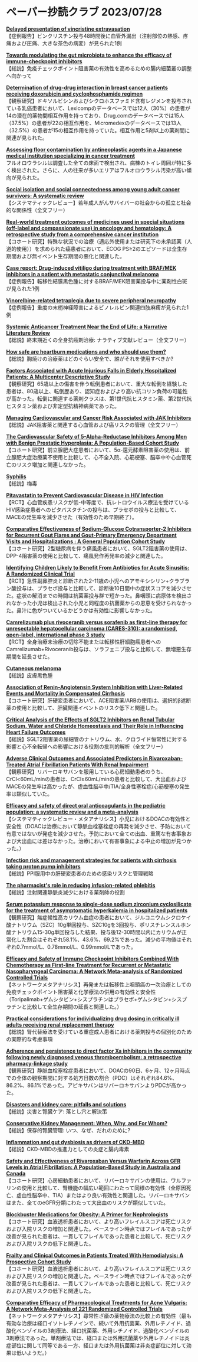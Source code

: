 # ペーパー抄読クラブ 2023/07/28

[**Delayed presentation of vincristine extravasation**](https://pubmed.ncbi.nlm.nih.gov/37475540/)  
【症例報告】ビンクリスチン投与48時間後に血管外漏出（注射部位の熱感、疼痛および圧痛、大きな茶色の病変）が見られた1例

[**Towards modulating the gut microbiota to enhance the efficacy of immune-checkpoint inhibitors**](https://pubmed.ncbi.nlm.nih.gov/37488231/)  
【総説】免疫チェックポイント阻害薬の有効性を高めるための腸内細菌叢の調整へ向かって

[**Determination of drug-drug interaction in breast cancer patients receiving doxorubicin and cyclophosphamide regimen**](https://pubmed.ncbi.nlm.nih.gov/37489038/)  
【観察研究】ドキソルビシンおよびシクロホスファミド含有レジメンを投与されている乳癌患者において、Lexicompのデータベースでは12人（30%）の患者が14の潜在的薬物間相互作用を持っており、Drug.comのデータベースでは15人（37.5%）の患者が22の相互作用を、Micromedexのデータベースでは13人（32.5%）の患者が15の相互作用を持っていた。相互作用と5剤以上の薬剤間に関連が見られた。

[**Assessing floor contamination by antineoplastic agents in a Japanese medical institution specializing in cancer treatment**](https://pubmed.ncbi.nlm.nih.gov/37489062/)  
フルオロウラシルは調査した全ての床面で検出され、病棟のトイレ周囲が特に多く検出された。さらに、人の往来が多いエリアはフルオロウラシル汚染が高い傾向が見られた。

[**Social isolation and social connectedness among young adult cancer survivors: A systematic review**](https://pubmed.ncbi.nlm.nih.gov/37489837/)  
【システマティックレビュー】若年成人がんサバイバーの社会からの孤立と社会的な関係性（全文フリー）

[**Real-world treatment outcomes of medicines used in special situations (off-label and compassionate use) in oncology and hematology: A retrospective study from a comprehensive cancer institution**](https://pubmed.ncbi.nlm.nih.gov/37496404/)  
【コホート研究】特殊な状況での治療（適応外使用または研究下の未承認薬（人道的使用））を求められた癌患者において、ECOG PS≥2のエピソードは全生存期間および無イベント生存期間の悪化と関連した。

[**Case report: Drug-induced vitiligo during treatment with BRAF/MEK inhibitors in a patient with metastatic conjunctival melanoma**](https://pubmed.ncbi.nlm.nih.gov/37499639/)  
【症例報告】転移性結膜黒色腫に対するBRAF/MEK阻害薬投与中に薬剤性白斑が見られた1例

[**Vinorelbine-related tetraplegia due to severe peripheral neuropathy**](https://pubmed.ncbi.nlm.nih.gov/37499222/)  
【症例報告】重度の末梢神経障害によるビノレルビン関連四肢麻痺が見られた1例

[**Systemic Anticancer Treatment Near the End of Life: a Narrative Literature Review**](https://pubmed.ncbi.nlm.nih.gov/37501037/)  
【総説】終末期近くの全身抗癌剤治療: ナラティブ文献レビュー（全文フリー）

[**How safe are heartburn medications and who should use them?**](https://pubmed.ncbi.nlm.nih.gov/37477199/)  
【総説】胸焼けの治療薬はどのぐらい安全で、誰がそれを使用すべきか?

[**Factors Associated with Acute Injurious Falls in Elderly Hospitalized Patients: A Multicenter Descriptive Study**](https://pubmed.ncbi.nlm.nih.gov/37487930/)  
【観察研究】65歳以上の傷害を伴う転倒患者において、重大な転倒を経験した患者は、80歳以上、転倒歴あり、認知症およびより高い抗コリン負荷の可能性が高かった。転倒に関連する薬剤クラスは、第1世代抗ヒスタミン薬、第2世代抗ヒスタミン薬および非定型抗精神病薬であった。

[**Managing Cardiovascular and Cancer Risk Associated with JAK Inhibitors**](https://pubmed.ncbi.nlm.nih.gov/37490213/)  
【総説】JAK阻害薬と関連する心血管および癌リスクの管理（全文フリー）

[**The Cardiovascular Safety of 5-Alpha-Reductase Inhibitors Among Men with Benign Prostatic Hyperplasia: A Population-Based Cohort Study**](https://pubmed.ncbi.nlm.nih.gov/37481022/)  
【コホート研究】前立腺肥大症患者において、5α-還元酵素阻害薬の使用は、前立腺肥大症治療薬不使用と比較して、心不全入院、心筋梗塞、脳卒中や心血管死亡のリスク増加と関連しなかった。

[**Syphilis**](https://pubmed.ncbi.nlm.nih.gov/37481272/)  
【総説】梅毒

[**Pitavastatin to Prevent Cardiovascular Disease in HIV Infection**](https://pubmed.ncbi.nlm.nih.gov/37486775/)  
【RCT】心血管疾患リスクが低-中等度で、抗レトロウイルス療法を受けているHIV感染症患者へのピタバスタチンの投与は、プラセボの投与と比較して、MACEの発生率を減少させた（有効性のため早期終了）。

[**Comparative Effectiveness of Sodium-Glucose Cotransporter-2 Inhibitors for Recurrent Gout Flares and Gout-Primary Emergency Department Visits and Hospitalizations : A General Population Cohort Study**](https://pubmed.ncbi.nlm.nih.gov/37487215/)  
【コホート研究】2型糖尿病を伴う痛風患者において、SGLT2阻害薬の使用は、DPP-4阻害薬の使用と比較して、痛風発作再発率の減少と関連した。

[**Identifying Children Likely to Benefit From Antibiotics for Acute Sinusitis: A Randomized Clinical Trial**](https://pubmed.ncbi.nlm.nih.gov/37490085/)  
【RCT】急性副鼻腔炎と診断された2-11歳の小児へのアモキシシリン+クラブラン酸投与は、プラセボ投与と比較して、診断後10日間中の症状スコアを減少させた。症状の解消までの時間は抗菌薬投与群で短かった。鼻咽頭に病原体を検出されなかった小児は検出された小児と同程度の抗菌薬からの恩恵を受けられなかった。鼻汁に色がついているかどうかは有効性に影響しなかった。

[**Camrelizumab plus rivoceranib versus sorafenib as first-line therapy for unresectable hepatocellular carcinoma (CARES-310): a randomised, open-label, international phase 3 study**](https://pubmed.ncbi.nlm.nih.gov/37499670/)  
【RCT】全身治療未治療の切除不能または転移性肝細胞癌患者へのCamrelizumab+Rivoceranib投与は、ソラフェニブ投与と比較して、無増悪生存期間を延長させた。

[**Cutaneous melanoma**](https://pubmed.ncbi.nlm.nih.gov/37499671/)  
【総説】皮膚黒色腫

[**Association of Renin-Angiotensin System Inhibition with Liver-Related Events and Mortality in Compensated Cirrhosis**](https://pubmed.ncbi.nlm.nih.gov/37495200/)  
【コホート研究】肝硬変患者において、ACE阻害薬/ARBの使用は、選択的β遮断薬の使用と比較して、肝臓関連イベントのリスク低下と関連した。

[**Critical Analysis of the Effects of SGLT2 Inhibitors on Renal Tubular Sodium, Water and Chloride Homeostasis and Their Role in Influencing Heart Failure Outcomes**](https://pubmed.ncbi.nlm.nih.gov/37486998/)  
【総説】SGLT2阻害薬の尿細管のナトリウム、水、クロライド恒常性に対する影響と心不全転帰への影響における役割の批判的解析（全文フリー）

[**Adverse Clinical Outcomes and Associated Predictors in Rivaroxaban-Treated Atrial Fibrillation Patients With Renal Impairment**](https://pubmed.ncbi.nlm.nih.gov/37487406/)  
【観察研究】リバーロキサバンを服用している心房細動患者のうち、CrCl<60mL/minの患者は、CrCl≥60mL/minの患者と比較して、大出血およびMACEの発生率は高かったが、虚血性脳卒中/TIA/全身性塞栓症/心筋梗塞の発生率は類似していた。

[**Efficacy and safety of direct oral anticoagulants in the pediatric population: a systematic review and a meta-analysis**](https://pubmed.ncbi.nlm.nih.gov/37481075/)  
【システマティックレビュー・メタアナリシス】小児におけるDOACの有効性と安全性（DOACは治療において静脈血栓塞栓症の再発を減少させ、予防において有意ではないが発症を減少させた。予防において全ての出血、重篤な有害事象および大出血には差はなかった。治療において有害事象による中止の増加が見つかった。）

[**Infection risk and management strategies for patients with cirrhosis taking proton pump inhibitors**](https://pubmed.ncbi.nlm.nih.gov/37105716/)  
【総説】PPI服用中の肝硬変患者のための感染リスクと管理戦略

[**The pharmacist's role in reducing infusion-related phlebitis**](https://pubmed.ncbi.nlm.nih.gov/37137335/)  
【総説】注射関連静脈炎減少における薬剤師の役割

[**Serum potassium response to single-dose sodium zirconium cyclosilicate for the treatment of asymptomatic hyperkalemia in hospitalized patients**](https://pubmed.ncbi.nlm.nih.gov/37475499/)  
【観察研究】無症候性高カリウム血症の患者において、ジルコニウムシクロケイ酸ナトリウム（SZC）10g単回投与、SZC10gを3回投与、ポリスチレンスルホン酸ナトリウム15-30g単回投与した結果、投与後12-30時間以内にカリウムが正常化した割合はそれぞれ58.1%、43.6%、69.2%であった。減少の平均値はそれぞれ0.7mmol/L、0.78mmol/L、0.99mmol/Lであった。

[**Efficacy and Safety of Immune Checkpoint Inhibitors Combined With Chemotherapy as First-line Treatment for Recurrent or Metastatic Nasopharyngeal Carcinoma: A Network Meta-analysis of Randomized Controlled Trials**](https://pubmed.ncbi.nlm.nih.gov/37488978/)  
【ネットワークメタアナリシス】再発または転移性上咽頭癌の一次治療としての免疫チェックポイント阻害薬と化学療法の併用の有効性と安全性（Toripalimab+ゲムシタビン+シスプラチンはプラセボ+ゲムシタビン+シスプラチンと比較して全生存期間の延長と関連した。）

[**Practical considerations for individualizing drug dosing in critically ill adults receiving renal replacement therapy**](https://pubmed.ncbi.nlm.nih.gov/37491976/)  
【総説】腎代替療法を受けている重症成人患者における薬剤投与の個別化のための実際的な考慮事項

[**Adherence and persistence to direct factor Xa inhibitors in the community following newly diagnosed venous thromboembolism: a retrospective pharmacy-linkage study**](https://pubmed.ncbi.nlm.nih.gov/37494677/)  
【観察研究】静脈血栓塞栓症患者において、DOACの90日、6ヶ月、12ヶ月時点での全体の観察期間に対する処方日数の割合（PDC）はそれぞれ84.6%、86.2%、86.1%であった。アピキサバンはリバーロキサバンよりPDCが高かった。

[**Disasters and kidney care: pitfalls and solutions**](https://pubmed.ncbi.nlm.nih.gov/37479903/)  
【総説】災害と腎臓ケア: 落とし穴と解決策

[**Conservative Kidney Management: When, Why, and For Whom?**](https://pubmed.ncbi.nlm.nih.gov/37481807/)  
【総説】保存的腎臓管理: いつ、なぜ、だれのために?

[**Inflammation and gut dysbiosis as drivers of CKD-MBD**](https://pubmed.ncbi.nlm.nih.gov/37488276/)  
【総説】CKD-MBDの推進力としての炎症と腸内毒素

[**Safety and Effectiveness of Rivaroxaban Versus Warfarin Across GFR Levels in Atrial Fibrillation: A Population-Based Study in Australia and Canada**](https://pubmed.ncbi.nlm.nih.gov/37492112/)  
【コホート研究】心房細動患者において、リバーロキサバンの使用は、ワルファリンの使用と比較して、腎機能の幅広い範囲にわたって同様の有効性（全原因死亡、虚血性脳卒中、TIA）またはより良い有効性と関連した。リバーロキサバンはまた、全てのeGFR分類にわたって大出血のリスクが類似していた。

[**Blockbuster Medications for Obesity: A Primer for Nephrologists**](https://pubmed.ncbi.nlm.nih.gov/37500048/)  
【コホート研究】血液透析患者において、より高いフレイルスコアは死亡リスクおよび入院リスクの増加と関連した。ベースライン時点ではフレイルであったが改善が見られた患者は、一貫してフレイルであった患者と比較して、死亡リスクおよび入院リスクの低下と関連した。

[**Frailty and Clinical Outcomes in Patients Treated With Hemodialysis: A Prospective Cohort Study**](https://pubmed.ncbi.nlm.nih.gov/37502378/)  
【コホート研究】血液透析患者において、より高いフレイルスコアは死亡リスクおよび入院リスクの増加と関連した。ベースライン時点ではフレイルであったが改善が見られた患者は、一貫してフレイルであった患者と比較して、死亡リスクおよび入院リスクの低下と関連した。

[**Comparative Efficacy of Pharmacological Treatments for Acne Vulgaris: A Network Meta-Analysis of 221 Randomized Controlled Trials**](https://pubmed.ncbi.nlm.nih.gov/37487721/)  
【ネットワークメタアナリシス】尋常性ざ瘡の薬物療法の比較上の有効性（最も有効な治療は経口イソトレチノインで、続いて外用抗菌薬、外用レチノイド、過酸化ベンゾイルの3剤療法、経口抗菌薬、外用レチノイド、過酸化ベンゾイルの3剤療法であった。単剤療法では、経口または外用抗菌薬や外用レチノイドは炎症部位に関して同等である一方、経口または外用抗菌薬は非炎症部位に対して効果は低いようだ。）